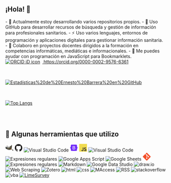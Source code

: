 <h2> ¡Hola! 👋</h2>
- 🔭 Actualmente estoy desarrollando varios repositorios propios.
- 🌱 Uso GitHub para desarrollar recursos de búsqueda y gestión de información para profesionales sanitarios.
- ⚡ Uso varios lenguajes, entornos de programación y aplicaciones digitales para gestionar información sanitaria. 
- 👯 Colaboro en proyectos docentes dirigidos a la formación en competencias informáticas, mediáticas e informacionales.
- 🤔 Me puedes ayudar con programación en JavaScript para Bookmarklets.
  <div itemscope itemtype="https://schema.org/Person"><a itemprop="sameAs" content="https://orcid.org/0000-0002-9576-6361" href="https://orcid.org/0000-0002-9576-6361" target="orcid.widget" rel="me noopener noreferrer" style="vertical-align:top;"><img src="https://s2.googleusercontent.com/s2/favicons?domain=orcid.org" style="width:1em;margin-right:0.5em;" alt="ORCID iD icon">  https://orcid.org/0000-0002-9576-6361</a></div>
<br></br>

[![Estadísticas%20de%20Ernesto%20Barrera%20en%20GitHub](https://github-readme-stats.vercel.app/api?username=ernestobarrera&locale=es&show_icons=true&theme=radical&include_all_commits=true&custom_title=Estadisticas%20de%20Ernesto%20Barrera%20en%20GitHub)](https://github-readme-stats.vercel.app/api?username=ernestobarrera&show_icons=true&theme=radical&include_all_commits=true&custom_title=Estadisticas%20de%20Ernesto%20Barrera%20en%20GitHub)

<br></br>
 [![Top Langs](https://github-readme-stats.vercel.app/api/top-langs/?username=ernestobarrera&layout=compact&langs_count=8)](https://github.com/ernestobarrera/github-readme-stats)
 
<br></br>
<h2>🚀 Algunas herramientas que utilizo</h2>
<p align="left">
<a href="https://gimp.org" target="_blank"><img src="https://raw.githubusercontent.com/devicons/devicon/master/icons/gimp/gimp-original.svg" alt="gimp" width="25" height="25" /></a>
<img src="https://raw.githubusercontent.com/devicons/devicon/master/icons/github/github-original.svg" alt="github" width="25" height="25" />
<img src="https://s2.googleusercontent.com/s2/favicons?domain=code.visualstudio.com" alt="Visual Studio Code" width="25" height="25" />
<img src="https://raw.githubusercontent.com/devicons/devicon/master/icons/bootstrap/bootstrap-plain.svg" alt="Google Drive" width="25" height="25" />
<img src="https://raw.githubusercontent.com/devicons/devicon/master/icons/javascript/javascript-original.svg" alt="JavaScript" width="25" height="25" />
<img src="https://s2.googleusercontent.com/s2/favicons?domain=code.visualstudio.com" alt="Visual Studio Code" width="25" height="25" />
<img src="https://s2.googleusercontent.com/s2/favicons?domain=regexr.com" alt="Expresiones regulares" width="25" height="25" />
<img src="https://www.gstatic.com/script/favicon.ico" alt="Google Apps Script" width="25" height="25" />
<img src="https://ssl.gstatic.com/docs/doclist/images/mediatype/icon_1_spreadsheet_x16.png" alt="Google Sheets" width="25" height="25" />
<img src="https://raw.githubusercontent.com/devicons/devicon/master/icons/git/git-original.svg" alt="JavaScript" width="25" height="25" />
<img src="https://s2.googleusercontent.com/s2/favicons?domain=https://www.microsoft.com/" alt="Expresiones regulares" width="25" height="25" />
<img src="https://cdn1.iconfinder.com/data/icons/logos-and-brands-3/512/205_Markdown_logo_logos-256.png" alt="Markdown" width="25" height="25" />
<img src="https://s2.googleusercontent.com/s2/favicons?domain=datastudio.google.com" alt="Google Data Studio" width="25" height="25" />
<img src="https://s2.googleusercontent.com/s2/favicons?domain=diagrams.net" alt="draw.io" width="25" height="25" />
<img src="https://static.thenounproject.com/png/883149-200.png" alt="Web Scraping" width="25" height="25" />
<img src="https://www.zotero.org/favicon.ico" alt="Zotero" width="25" height="25" />
<img src="https://cdn3.iconfinder.com/data/icons/luchesa-vol-9/128/Html-256.png" alt="html" width="25" height="25" />
<img src="https://cdn1.iconfinder.com/data/icons/logotypes/32/badge-css-3-256.png" alt="css" width="25" height="25" />
<img src="https://cdn4.iconfinder.com/data/icons/logos-and-brands/512/2_Microsoft_Access_logo_logos-256.png" alt="MAccess" width="25" height="25" />
<img src="https://cdn4.iconfinder.com/data/icons/logos-and-brands/512/286_Rss_logo-256.png" alt="RSS" width="25" height="25" />
<img src="https://cdn2.iconfinder.com/data/icons/social-icons-color/512/stackoverflow-256.png" alt="stackoverflow" width="25" height="25" />
<img src="https://cdn0.iconfinder.com/data/icons/line-design-word-processing-set-3-1/21/macros-512.png" alt="vba" width="25" height="25" />
<a href="https://limesurvey.org" target="_blank"><img src="https://s2.googleusercontent.com/s2/favicons?domain=limesurvey.org" alt="LimeSurvey" width="25" height="25" /></a>



<!--
**ernestobarrera/ernestobarrera** is a ✨ _special_ ✨ repository because its `README.md` (this file) appears on your GitHub profile.

Here are some ideas to get you started:

- 🔭 I’m currently working on ...
- 🌱 I’m currently learning ...
- 👯 I’m looking to collaborate on ...
- 🤔 I’m looking for help with ...
- 💬 Ask me about ...
- 📫 How to reach me: ...
- 😄 Pronouns: ...
- ⚡ Fun fact: ...
-->